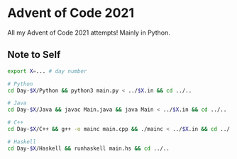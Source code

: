# Advent of Code 2021

All my Advent of Code 2021 attempts! Mainly in Python.

## Note to Self
```sh
export X=... # day number

# Python
cd Day-$X/Python && python3 main.py < ../$X.in && cd ../..

# Java
cd Day-$X/Java && javac Main.java && java Main < ../$X.in && cd ../..

# C++
cd Day-$X/C++ && g++ -o mainc main.cpp && ./mainc < ../$X.in && cd ../..

# Haskell
cd Day-$X/Haskell && runhaskell main.hs && cd ../..
```